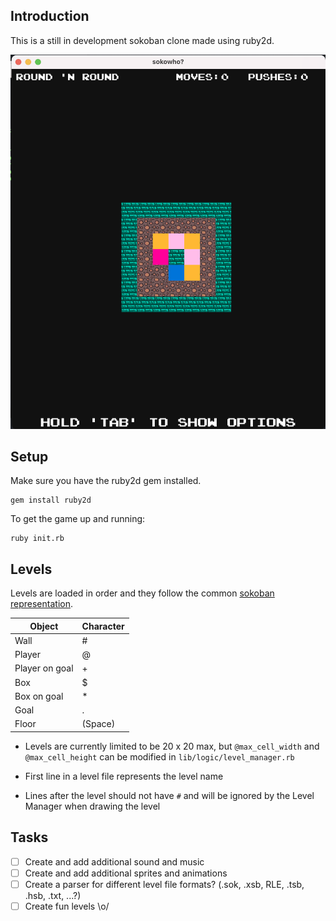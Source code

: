 ## Introduction

This is a still in development sokoban clone made using ruby2d.

![Round 'n Round level](/screenshots/level.png)

## Setup

Make sure you have the ruby2d gem installed.

````
gem install ruby2d
````

To get the game up and running:

````
ruby init.rb
````

## Levels

Levels are loaded in order and they follow the common [sokoban representation](http://www.sokobano.de/wiki/index.php?title=Level_format).

|     Object      |   Character   |
| --------------- | ------------- |
|      Wall       |       #       |
|      Player     |       @       |
|  Player on goal |       +       |
|       Box       |       $       |
|   Box on goal   |       *       |
|      Goal       |       .       |
|      Floor      |        (Space)|

- Levels are currently limited to be 20 x 20 max, but `@max_cell_width` and `@max_cell_height` can be modified in `lib/logic/level_manager.rb`

- First line in a level file represents the level name

- Lines after the level should not have `#` and will be ignored by the Level Manager when drawing the level

## Tasks

- [ ] Create and add additional sound and music
- [ ] Create and add additional sprites and animations
- [ ] Create a parser for different level file formats? (.sok, .xsb, RLE, .tsb, .hsb, .txt, ...?)
- [ ] Create fun levels \o/